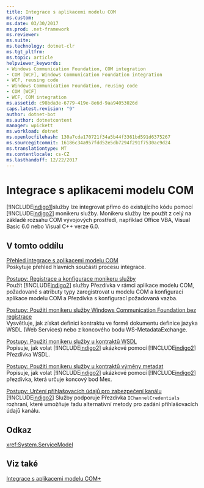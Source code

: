 ```yaml
---
title: Integrace s aplikacemi modelu COM
ms.custom: 
ms.date: 03/30/2017
ms.prod: .net-framework
ms.reviewer: 
ms.suite: 
ms.technology: dotnet-clr
ms.tgt_pltfrm: 
ms.topic: article
helpviewer_keywords:
- Windows Communication Foundation, COM integration
- COM [WCF], Windows Communication Foundation integration
- WCF, reusing code
- Windows Communication Foundation, reusing code
- COM [WCF]
- WCF, COM integration
ms.assetid: c98bda3e-6779-419e-8e6d-9aa94053026d
caps.latest.revision: "9"
author: dotnet-bot
ms.author: dotnetcontent
manager: wpickett
ms.workload: dotnet
ms.openlocfilehash: 130a7cda170721f34a5b44f3361bd591d6375267
ms.sourcegitcommit: 16186c34a957fdd52e5db7294f291f7530ac9d24
ms.translationtype: MT
ms.contentlocale: cs-CZ
ms.lasthandoff: 12/22/2017
---
```

# <a name="integrating-with-com-applications"></a>Integrace s aplikacemi modelu COM
[!INCLUDE[indigo1](../../../../includes/indigo1-md.md)]služby lze integrovat přímo do existujícího kódu pomocí [!INCLUDE[indigo2](../../../../includes/indigo2-md.md)] monikeru služby. Monikeru služby lze použít z celý na základě rozsahu COM vývojových prostředí, například Office VBA, Visual Basic 6.0 nebo Visual C++ verze 6.0.  
  
## <a name="in-this-section"></a>V tomto oddílu  
 [Přehled integrace s aplikacemi modelu COM](../../../../docs/framework/wcf/feature-details/integrating-with-com-applications-overview.md)  
 Poskytuje přehled hlavních součástí procesu integrace.  
  
 [Postupy: Registrace a konfigurace monikeru služby](../../../../docs/framework/wcf/feature-details/how-to-register-and-configure-a-service-moniker.md)  
 Použít [!INCLUDE[indigo2](../../../../includes/indigo2-md.md)] služby Přezdívka v rámci aplikace modelu COM, požadované s atributy typy zaregistrovat u modelu COM a konfiguraci aplikace modelu COM a Přezdívka s konfigurací požadovaná vazba.  
  
 [Postupy: Použití monikeru služby Windows Communication Foundation bez registrace](../../../../docs/framework/wcf/feature-details/use-the-wcf-service-moniker-without-registration.md)  
 Vysvětluje, jak získat definici kontraktu ve formě dokumentu definice jazyka WSDL (Web Services) nebo z koncového bodu WS-MetadataExchange.  
  
 [Postupy: Použití monikeru služby u kontraktů WSDL](../../../../docs/framework/wcf/feature-details/how-to-use-a-service-moniker-with-wsdl-contracts.md)  
 Popisuje, jak volat [!INCLUDE[indigo2](../../../../includes/indigo2-md.md)] ukázkové pomocí [!INCLUDE[indigo2](../../../../includes/indigo2-md.md)] Přezdívka WSDL.  
  
 [Postupy: Použití monikeru služby u kontraktů výměny metadat](../../../../docs/framework/wcf/feature-details/how-to-use-a-service-moniker-with-metadata-exchange-contracts.md)  
 Popisuje, jak volat [!INCLUDE[indigo2](../../../../includes/indigo2-md.md)] ukázkové pomocí [!INCLUDE[indigo2](../../../../includes/indigo2-md.md)] přezdívka, která určuje koncový bod Mex.  
  
 [Postupy: Určení přihlašovacích údajů pro zabezpečení kanálu](../../../../docs/framework/wcf/feature-details/how-to-specify-channel-security-credentials.md)  
 [!INCLUDE[indigo2](../../../../includes/indigo2-md.md)] Služby podporuje Přezdívka `IChannelCredentials` rozhraní, které umožňuje řadu alternativní metody pro zadání přihlašovacích údajů kanálu.  
  
## <a name="reference"></a>Odkaz  
 <xref:System.ServiceModel>  
  
## <a name="see-also"></a>Viz také  
 [Integrace s aplikacemi modelu COM+](../../../../docs/framework/wcf/feature-details/integrating-with-com-plus-applications.md)
